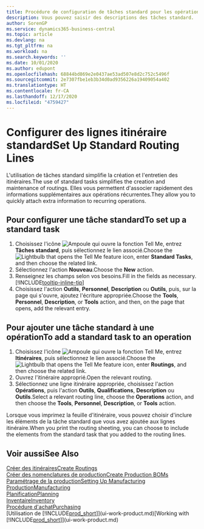 ```yaml
---
title: Procédure de configuration de tâches standard pour les opérations | Microsoft Docs
description: Vous pouvez saisir des descriptions des tâches standard.
author: SorenGP
ms.service: dynamics365-business-central
ms.topic: article
ms.devlang: na
ms.tgt_pltfrm: na
ms.workload: na
ms.search.keywords: ''
ms.date: 10/01/2020
ms.author: edupont
ms.openlocfilehash: 68844bd869e2e0437ae53ad507e8d2c752c5496f
ms.sourcegitcommit: 2e7307fbe1eb3b34d0ad9356226a19409054a402
ms.translationtype: HT
ms.contentlocale: fr-CA
ms.lasthandoff: 12/17/2020
ms.locfileid: "4759427"
---
```

# <a name="set-up-standard-routing-lines"></a><span data-ttu-id="93dbb-103">Configurer des lignes itinéraire standard</span><span class="sxs-lookup"><span data-stu-id="93dbb-103">Set Up Standard Routing Lines</span></span>

<span data-ttu-id="93dbb-104">L'utilisation de tâches standard simplifie la création et l'entretien des itinéraires.</span><span class="sxs-lookup"><span data-stu-id="93dbb-104">The use of standard tasks simplifies the creation and maintenance of routings.</span></span> <span data-ttu-id="93dbb-105">Elles vous permettent d'associer rapidement des informations supplémentaires aux opérations récurrentes.</span><span class="sxs-lookup"><span data-stu-id="93dbb-105">They allow you to quickly attach extra information to recurring operations.</span></span>

## <a name="to-set-up-a-standard-task"></a><span data-ttu-id="93dbb-106">Pour configurer une tâche standard</span><span class="sxs-lookup"><span data-stu-id="93dbb-106">To set up a standard task</span></span>

1. <span data-ttu-id="93dbb-107">Choisissez l'icône ![Ampoule qui ouvre la fonction Tell Me](media/ui-search/search_small.png "Dites-moi ce que vous voulez faire"), entrez **Tâches standard**, puis sélectionnez le lien associé.</span><span class="sxs-lookup"><span data-stu-id="93dbb-107">Choose the ![Lightbulb that opens the Tell Me feature](media/ui-search/search_small.png "Tell me what you want to do") icon, enter **Standard Tasks**, and then choose the related link.</span></span>
2. <span data-ttu-id="93dbb-108">Sélectionnez l'action **Nouveau**.</span><span class="sxs-lookup"><span data-stu-id="93dbb-108">Choose the **New** action.</span></span>
3. <span data-ttu-id="93dbb-109">Renseignez les champs selon vos besoins.</span><span class="sxs-lookup"><span data-stu-id="93dbb-109">Fill in the fields as necessary.</span></span> [!INCLUDE[tooltip-inline-tip](includes/tooltip-inline-tip_md.md)]
4. <span data-ttu-id="93dbb-110">Choisissez l'action **Outils**, **Personnel**, **Description** ou **Outils**, puis, sur la page qui s'ouvre, ajoutez l'écriture appropriée.</span><span class="sxs-lookup"><span data-stu-id="93dbb-110">Choose the **Tools**, **Personnel**, **Description**, or **Tools** action, and then, on the page that opens, add the relevant entry.</span></span>

## <a name="to-add-a-standard-task-to-an-operation"></a><span data-ttu-id="93dbb-111">Pour ajouter une tâche standard à une opération</span><span class="sxs-lookup"><span data-stu-id="93dbb-111">To add a standard task to an operation</span></span>

1. <span data-ttu-id="93dbb-112">Choisissez l'icône ![Ampoule qui ouvre la fonction Tell Me](media/ui-search/search_small.png "Dites-moi ce que vous voulez faire"), entrez **Itinéraires**, puis sélectionnez le lien associé.</span><span class="sxs-lookup"><span data-stu-id="93dbb-112">Choose the ![Lightbulb that opens the Tell Me feature](media/ui-search/search_small.png "Tell me what you want to do") icon, enter **Routings**, and then choose the related link.</span></span>
2. <span data-ttu-id="93dbb-113">Ouvrez l'itinéraire approprié.</span><span class="sxs-lookup"><span data-stu-id="93dbb-113">Open the relevant routing.</span></span>
3. <span data-ttu-id="93dbb-114">Sélectionnez une ligne itinéraire appropriée, choisissez l'action **Opérations**, puis l'action **Outils**, **Qualifications**, **Description** ou **Outils**.</span><span class="sxs-lookup"><span data-stu-id="93dbb-114">Select a relevant routing line, choose the **Operations** action, and then choose the **Tools**, **Personnel**, **Description**, or **Tools** action.</span></span>

<span data-ttu-id="93dbb-115">Lorsque vous imprimez la feuille d'itinéraire, vous pouvez choisir d'inclure les éléments de la tâche standard que vous avez ajoutée aux lignes itinéraire.</span><span class="sxs-lookup"><span data-stu-id="93dbb-115">When you print the routing sheeting, you can choose to include the elements from the standard task that you added to the routing lines.</span></span>

## <a name="see-also"></a><span data-ttu-id="93dbb-116">Voir aussi</span><span class="sxs-lookup"><span data-stu-id="93dbb-116">See Also</span></span>

[<span data-ttu-id="93dbb-117">Créer des itinéraires</span><span class="sxs-lookup"><span data-stu-id="93dbb-117">Create Routings</span></span>](production-how-to-create-routings.md)  
[<span data-ttu-id="93dbb-118">Créer des nomenclatures de production</span><span class="sxs-lookup"><span data-stu-id="93dbb-118">Create Production BOMs</span></span>](production-how-to-create-production-boms.md)  
[<span data-ttu-id="93dbb-119">Paramétrage de la production</span><span class="sxs-lookup"><span data-stu-id="93dbb-119">Setting Up Manufacturing</span></span>](production-configure-production-processes.md)  
[<span data-ttu-id="93dbb-120">Production</span><span class="sxs-lookup"><span data-stu-id="93dbb-120">Manufacturing</span></span>](production-manage-manufacturing.md)  
[<span data-ttu-id="93dbb-121">Planification</span><span class="sxs-lookup"><span data-stu-id="93dbb-121">Planning</span></span>](production-planning.md)  
[<span data-ttu-id="93dbb-122">Inventaire</span><span class="sxs-lookup"><span data-stu-id="93dbb-122">Inventory</span></span>](inventory-manage-inventory.md)  
[<span data-ttu-id="93dbb-123">Procédure d'achat</span><span class="sxs-lookup"><span data-stu-id="93dbb-123">Purchasing</span></span>](purchasing-manage-purchasing.md)  
<span data-ttu-id="93dbb-124">[Utilisation de [!INCLUDE[prod_short](includes/prod_short.md)]](ui-work-product.md)</span><span class="sxs-lookup"><span data-stu-id="93dbb-124">[Working with [!INCLUDE[prod_short](includes/prod_short.md)]](ui-work-product.md)</span></span>  
